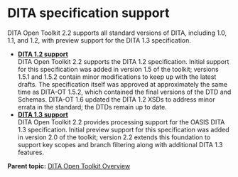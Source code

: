 # DITA specification support

DITA Open Toolkit 2.2 supports all standard versions of DITA, including 1.0, 1.1, and 1.2, with preview support for the DITA 1.3 specification.

-   **[DITA 1.2 support](../user-guide/DITA_v1-2-support.md)**  
DITA Open Toolkit 2.2 supports the DITA 1.2 specification. Initial support for this specification was added in version 1.5 of the toolkit; versions 1.5.1 and 1.5.2 contain minor modifications to keep up with the latest drafts. The specification itself was approved at approximately the same time as DITA-OT 1.5.2, which contained the final versions of the DTD and Schemas. DITA-OT 1.6 updated the DITA 1.2 XSDs to address minor errata in the standard; the DTDs remain up to date.
-   **[DITA 1.3 support](../user-guide/DITA_v1-3-support.md)**  
DITA Open Toolkit 2.2 provides processing support for the OASIS DITA 1.3 specification. Initial preview support for this specification was added in version 2.0 of the toolkit; version 2.2 extends this foundation to support key scopes and branch filtering along with additional DITA 1.3 features.

**Parent topic:** [DITA Open Toolkit Overview](../user-guide/overview-of-dita-ot.md)

